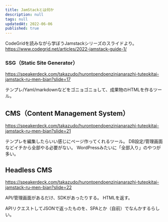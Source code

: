 ```yaml
---
title: JamStackとは何か
description: null
tags: null
updatedAt: 2022-06-06
published: true
---
```


CodeGridを読みながら学ぼうJamstackシリーズのスライドより。
https://www.codegrid.net/articles/2022-jamstack-guide-1/

### SSG（Static Site Generator）

https://speakerdeck.com/takazudo/hurontoendoenzinianarazhi-tuteokitai-jamstack-ru-men-bian?slide=17

テンプレ/Yaml/markdownなどをゴニョゴニョして、成果物のHTMLを作るツール。

## CMS（Content Management System）

https://speakerdeck.com/takazudo/hurontoendoenzinianarazhi-tuteokitai-jamstack-ru-men-bian?slide=21

テンプレを編集したらいい感じにページ作ってくれるツール。
DB設定/管理画面などイチから全部やる必要がない。
WordPressみたいに「全部入り」のやつが多い。

## Headless CMS

https://speakerdeck.com/takazudo/hurontoendoenzinianarazhi-tuteokitai-jamstack-ru-men-bian?slide=22

API/管理画面があるだけ、SDKがあったりする。
HTMLを返す。

APIリクエストしてJSONで返ったものを、SPAとか（自前）でなんかするらしい。
